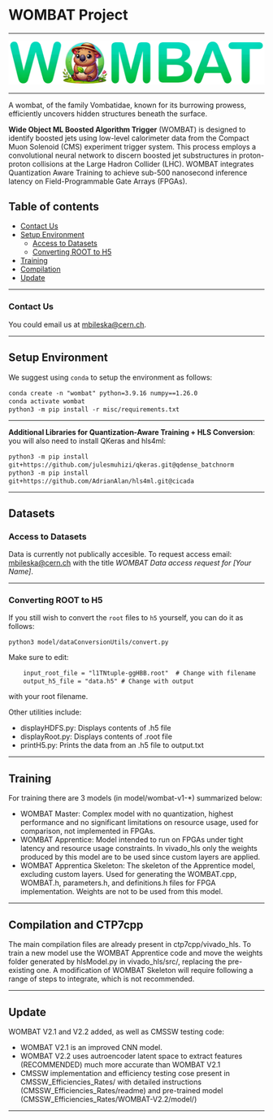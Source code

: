 # WOMBAT Project
---
![logo](assets/WOMBATlogoMini.png)

---
A wombat, of the family Vombatidae, known for its burrowing prowess, efficiently uncovers hidden structures beneath the surface. 

**Wide Object ML Boosted Algorithm Trigger** (WOMBAT) is designed to identify boosted jets using low-level calorimeter data from the Compact Muon Solenoid (CMS) experiment trigger system. This process employs a convolutional neural network to discern boosted jet substructures in proton-proton collisions at the Large Hadron Collider (LHC). WOMBAT integrates Quantization Aware Training to achieve sub-500 nanosecond inference latency on Field-Programmable Gate Arrays (FPGAs).

## Table of contents
  - [Contact Us](#Contact-Us)
- [Setup Environment](#Setup-Environment)
  - [Access to Datasets](#Access-to-Datasets)
  - [Converting ROOT to H5](#Converting-ROOT-to-H5)
- [Training](#Training)
- [Compilation](#Compilation)
- [Update](#Update)
---

### Contact Us

You could email us at [mbileska@cern.ch](mailto:mbileska@cern.ch). 

---
## Setup Environment

We suggest using `conda` to setup the environment as follows:
```
conda create -n "wombat" python=3.9.16 numpy==1.26.0
conda activate wombat
python3 -m pip install -r misc/requirements.txt
```
---
**Additional Libraries for Quantization-Aware Training + HLS Conversion**: you will also need to install QKeras and hls4ml:
```
python3 -m pip install git+https://github.com/julesmuhizi/qkeras.git@qdense_batchnorm
python3 -m pip install git+https://github.com/AdrianAlan/hls4ml.git@cicada
```
---
## Datasets

### Access to Datasets
Data is currently not publically accesible. To request access email: [mbileska@cern.ch](mailto:mbileska@cern.ch) with the title *WOMBAT Data access request for [Your Name]*.

---
### Converting ROOT to H5
If you still wish to convert the `root` files to `h5` yourself, you can do it as follows:
```
python3 model/dataConversionUtils/convert.py 
```
Make sure to edit: 
```
    input_root_file = "l1TNtuple-ggHBB.root"  # Change with filename
    output_h5_file = "data.h5" # Change with output
```
with your root filename.

Other utilities include:
- displayHDFS.py: Displays contents of .h5 file
- displayRoot.py: Displays contents of .root file
- printH5.py: Prints the data from an .h5 file to output.txt


---
## Training
For training there are 3 models (in model/wombat-v1-*) summarized below:
- WOMBAT Master: Complex model with no quantization, highest performance and no significant limitations on resource usage, used for comparison, not implemented in FPGAs.
- WOMBAT Apprentice: Model intended to run on FPGAs under tight latency and resource usage constraints. In vivado_hls only the weights produced by this model are to be used since custom layers are applied.
- WOMBAT Apprentica Skeleton: The skeleton of the Apprentice model, excluding custom layers. Used for generating the WOMBAT.cpp, WOMBAT.h, parameters.h, and definitions.h files for FPGA implementation. Weights are not to be used from this model.


---
## Compilation and CTP7cpp
The main compilation files are already present in ctp7cpp/vivado_hls. To train a new model use the WOMBAT Apprentice code and move the weights folder generated by hlsModel.py in vivado_hls/src/, replacing the pre-existing one. A modification of WOMBAT Skeleton will require following a range of steps to integrate, which is not recommended. 

---
## Update
WOMBAT V2.1 and V2.2 added, as well as CMSSW testing code:
- WOMBAT V2.1 is an improved CNN model.
- WOMBAT V2.2 uses autroencoder latent space to extract features (RECOMMENDED) much more accurate than WOMBAT V2.1
- CMSSW implementation and efficiency testing cose present in CMSSW_Efficiencies_Rates/ with detailed instructions (CMSSW_Efficiencies_Rates/readme) and pre-trained model (CMSSW_Efficiencies_Rates/WOMBAT-V2.2/model/)

---
